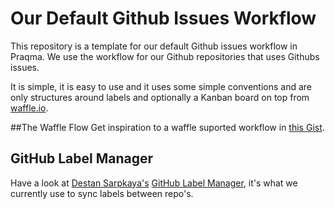 # Our Default Github Issues Workflow

This repository is a template for our default Github issues workflow in Praqma.
We use the workflow for our Github repositories that uses Githubs issues.

It is simple, it is easy to use and it uses some simple conventions and are only structures around labels and optionally a Kanban board on top from [waffle.io](https://waffle.io).


##The Waffle Flow
Get inspiration to a waffle suported workflow in [this Gist](https://gist.github.com/lakruzz/77786b48f5dc0b3ef063).

## GitHub Label Manager
Have a look at [Destan Sarpkaya's](https://github.com/destan) [GitHub Label Manager](http://www.dorukdestan.com/github-label-manager/), it's what we currently use to sync labels between repo's.

